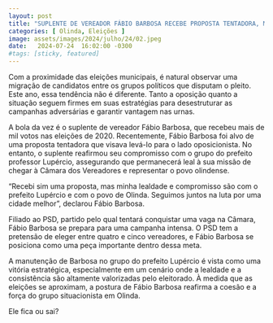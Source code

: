 ```yaml
---
layout: post
title: "SUPLENTE DE VEREADOR FÁBIO BARBOSA RECEBE PROPOSTA TENTADORA, MAS GARANTE QUE PERMANECE NO GRUPO DO PREFEITO PROFESSOR LUPÉRCIO"
categories: [ Olinda, Eleições ]
image: assets/images/2024/julho/24/02.jpeg
date:   2024-07-24  16:02:00 -0300
#tags: [sticky, featured]
---
```

Com a proximidade das eleições municipais, é natural observar uma migração de candidatos entre os grupos políticos que disputam o pleito. Este ano, essa tendência não é diferente. Tanto a oposição quanto a situação seguem firmes em suas estratégias para desestruturar as campanhas adversárias e garantir vantagem nas urnas. 

A bola da vez é o suplente de vereador Fábio Barbosa, que recebeu mais de mil votos nas eleições de 2020. Recentemente, Fábio Barbosa foi alvo de uma proposta tentadora que visava levá-lo para o lado oposicionista. No entanto, o suplente reafirmou seu compromisso com o grupo do prefeito professor Lupércio, assegurando que permanecerá leal à sua missão de chegar à Câmara dos Vereadores e representar o povo olindense.

“Recebi sim uma proposta, mas minha lealdade e compromisso são com o prefeito Lupércio e com o povo de Olinda. Seguimos juntos na luta por uma cidade melhor”, declarou Fábio Barbosa.

Filiado ao PSD, partido pelo qual tentará conquistar uma vaga na Câmara, Fábio Barbosa se prepara para uma campanha intensa. O PSD tem a pretensão de eleger entre quatro e cinco vereadores, e Fábio Barbosa se posiciona como uma peça importante dentro dessa meta. 

A manutenção de Barbosa no grupo do prefeito Lupércio é vista como uma vitória estratégica, especialmente em um cenário onde a lealdade e a consistência são altamente valorizadas pelo eleitorado. À medida que as eleições se aproximam, a postura de Fábio Barbosa reafirma a coesão e a força do grupo situacionista em Olinda.


Ele fica ou sai? 
